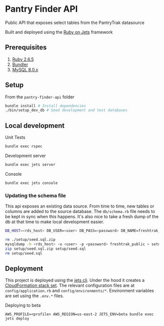 # Pantry Finder API
Public API that exposes select tables from the PantryTrak datasource

Built and deployed using the [Ruby on Jets](https://rubyonjets.com/) framework

## Prerequisites

1. [Ruby 2.6.5](https://www.ruby-lang.org/en/downloads/)
2. [Bundler](https://bundler.io/)
3. [MySQL 8.0.x](https://dev.mysql.com/doc/refman/8.0/en/installing.html)

## Setup

From the `pantry-finder-api` folder
```bash
bundle install # Install dependencies
./bin/setup_dev_db # Seed development and test databases
```

## Local development

Unit Tests
```bash
bundle exec rspec
```

Development server
```bash
bundle exec jets server
```

Console
```bash
bundle exec jets console
```

### Updating the schema file

This api exposes an existing data source. From time to time, new tables or columns are added to the source database. The `db/schema.rb` file needs to be kept in sync when this happens. It's also nice to take a fresh dump of the db at that time to make local development easier.
```bash
DB_HOST=<rds_host> DB_USER=<user> DB_PASS=<password> DB_NAME=freshtrak_public bundle exec jets db:schema:dump
```
```bash
rm ./setup/seed.sql.zip
mysqldump -h <rds_host> -u <user> -p <password> freshtrak_public > setup/seed.sql
zip setup/seed.sql.zip setup/seed.sql
rm setup/seed.sql
```

## Deployment

This project is deployed using the [jets cli](https://rubyonjets.com/docs/deploy/).
Under the hood it creates a [CloudFormation stack set](https://rubyonjets.com/docs/debugging/cloudformation/).
The relevant configuration files are at `config/application.rb` and `config/environments/*`.
Environment variables are set using the `.env.*` files.

Deploying to beta
```
AWS_PROFILE=<profile> AWS_REGION=us-east-2 JETS_ENV=beta bundle exec jets deploy
```
